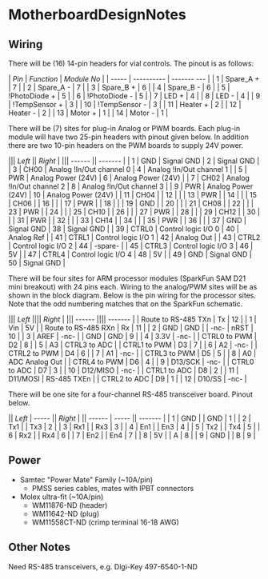 # MotherboardDesignNotes

## Wiring

There will be (16) 14-pin headers for vial controls.  The pinout is as follows:


| *Pin* | *Function* | *Module No* |
| ----- | ---------- | ------- --- |
| 1 | Spare_A + | 7 |
| 2 | Spare_A - | 7 |
| 3 | Spare_B + | 6 |
| 4 | Spare_B - | 6 |
| 5 | !PhotoDiode + | 5 |
| 6 | !PhotoDiode - | 5 |
| 7 | LED + | 4 |
| 8 | LED - | 4 |
| 9 | !TempSensor + | 3 |
| 10 | !TempSensor - | 3 |
| 11 | Heater + | 2 |
| 12 | Heater - | 2 |
| 13 | Motor + | 1 |
| 14 | Motor - | 1 |

There will be (7) sites for plug-in Analog or PWM boards.
Each plug-in module will have two 25-pin headers with pinout given below.
In addition there are two 10-pin headers on the PWM boards to supply 24V power.


||| *Left* || *Right* |
||| ------ || ------- |
| 1  | GND   | Signal GND               |  2  | Signal GND              |
| 3  | CH00  | Analog !In/Out channel 0 |  4  | Analog !In/Out channel 1 |
| 5  | PWR   | Analog Power (24V)       |  6  | Analog Power (24V)      |
| 7  | CH02  | Analog !In/Out channel 2 |  8  | Analog !In/Out channel 3 |
| 9  | PWR   | Analog Power (24V)       |  10 | Analog Power (24V)      |
| 11 | CH04  |                          |  12 |                         |
| 13 | PWR   |                          |  14 |                         |
| 15 | CH06  |                          |  16 |                         |
| 17 | PWR   |                          |  18 |                         |
| 19 | GND   |                          |  20 |                         |
| 21 | CH08  |                          |  22 |                         |
| 23 | PWR   |                          |  24 |                         |
| 25 | CH10  |                          |  26 |                         |
| 27 | PWR   |                          |  28 |                         |
| 29 | CH12  |                          |  30 |                         |
| 31 | PWR   |                          |  32 |                         |
| 33 | CH14  |                          |  34 |                         |
| 35 | PWR   |                          |  36 |                         |
| 37 | GND   | Signal GND               |  38 | Signal GND              |
| 39 | CTRL0 | Control logic I/O 0      |  40 | Analog Ref              |
| 41 | CTRL1 | Control logic I/O 1      |  42 | Analog Out              |
| 43 | CTRL2 | Control logic I/O 2      |  44 | -spare-                 |
| 45 | CTRL3 | Control logic I/O 3      |  46 | 5V                      |
| 47 | CTRL4 | Control logic I/O 4      |  48 | 5V                      |
| 49 | GND   | Signal GND               |  50 | Signal GND              |

There will be four sites for ARM processor modules (SparkFun SAM D21 mini breakout)
with 24 pins each.  Wiring to the analog/PWM sites will be as shown in the block diagram.
Below is the pin wiring for the processor sites.  Note that the odd numbering matches
that on the SparkFun schematic.


||| *Left* |||| *Right* |
||| ------ |||| ------- |
| Route to RS-485 TXn | Tx   | 12 |   |  1 | Vin      | 5V             |
| Route to RS-485 RXn | Rx   | 11 |   |  2 | GND      | GND            |
| -nc-                | nRST | 10 |   |  3 | AREF     | -nc-           |
| GND                 | GND  |  9 |   |  4 | 3.3V     | -nc-           |
| CTRL0 to PWM        | D2   |  8 |   |  5 | A3       | CTRL3 to ADC   |
| CTRL1 to PWM        | D3   |  7 |   |  6 | A2       | -nc-           |
| CTRL2 to PWM        | D4   |  6 |   |  7 | A1       | -nc-           |
| CTRL3 to PWM        | D5   |  5 |   |  8 | A0       | ADC Analog Out |
| CTRL4 to PWM        | D6   |  4 |   |  9 | D13/SCK  | -nc-           |
| CTRL0 to ADC        | D7   |  3 |   | 10 | D12/MISO | -nc-           |
| CTRL1 to ADC        | D8   |  2 |   | 11 | D11/MOSI | RS-485 TXEn    |
| CTRL2 to ADC        | D9   |  1 |   | 12 | D10/SS   | -nc-           |



There will be one site for a four-channel RS-485 transceiver board.  Pinout below.


|| *Left* | ----- || *Right* |
|| ------ | ----- || ------- |
|  1 | GND |  | GND |  1 |
|  2 | Tx1 |   | Tx3 |  2 |
|  3 | Rx1 |   | Rx3 |  3 |
|  4 | En1 |   | En3 |  4 |
|  5 | Tx2 |   | Tx4 |  5 |
|  6 | Rx2 |   | Rx4 |  6 |
|  7 | En2 |   | En4 |  7 |
|  8 | 5V  |   | A   |  8 |
|  9 | GND |   | B   |  9 |


## Power

 * Samtec "Power Mate" Family (~10A/pin)
   * PMSS series cables, mates with IPBT connectors
 * Molex ultra-fit (~10A/pin)
   * WM11876-ND (header)
   * WM11642-ND (plug)
   * WM11558CT-ND (crimp terminal 16-18 AWG)

## Other Notes

Need RS-485 transceivers, e.g. Digi-Key 497-6540-1-ND



